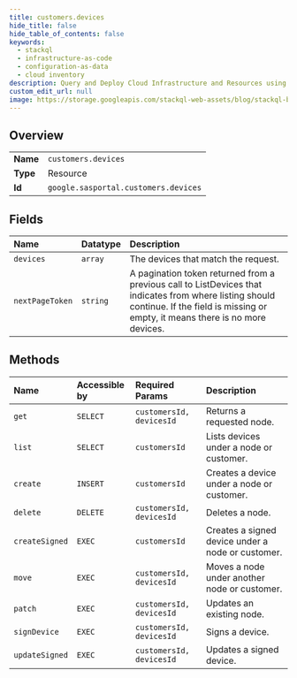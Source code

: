 ```yaml
---
title: customers.devices
hide_title: false
hide_table_of_contents: false
keywords:
  - stackql
  - infrastructure-as-code
  - configuration-as-data
  - cloud inventory
description: Query and Deploy Cloud Infrastructure and Resources using SQL
custom_edit_url: null
image: https://storage.googleapis.com/stackql-web-assets/blog/stackql-blog-post-featured-image.png
---
```

  
    

## Overview
<table><tbody>
<tr><td><b>Name</b></td><td><code>customers.devices</code></td></tr>
<tr><td><b>Type</b></td><td>Resource</td></tr>
<tr><td><b>Id</b></td><td><code>google.sasportal.customers.devices</code></td></tr>
</tbody></table>

## Fields
| Name | Datatype | Description |
|:-----|:---------|:------------|
| `devices` | `array` | The devices that match the request. |
| `nextPageToken` | `string` | A pagination token returned from a previous call to ListDevices that indicates from where listing should continue. If the field is missing or empty, it means there is no more devices. |
## Methods
| Name | Accessible by | Required Params | Description |
|:-----|:--------------|:----------------|:------------|
| `get` | `SELECT` | `customersId, devicesId` | Returns a requested node. |
| `list` | `SELECT` | `customersId` | Lists devices under a node or customer. |
| `create` | `INSERT` | `customersId` | Creates a device under a node or customer. |
| `delete` | `DELETE` | `customersId, devicesId` | Deletes a node. |
| `createSigned` | `EXEC` | `customersId` | Creates a signed device under a node or customer. |
| `move` | `EXEC` | `customersId, devicesId` | Moves a node under another node or customer. |
| `patch` | `EXEC` | `customersId, devicesId` | Updates an existing node. |
| `signDevice` | `EXEC` | `customersId, devicesId` | Signs a device. |
| `updateSigned` | `EXEC` | `customersId, devicesId` | Updates a signed device. |

